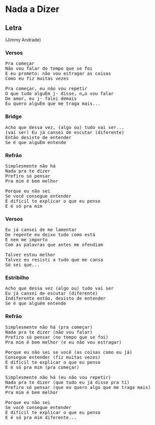 # Nada a Dizer
## Letra
(Jimmy Andrade)
### Versos
<pre>
Pra começar
Não vou falar do tempo que se foi
E eu prometo: não vou estragar as coisas
Como eu fiz muitas vezes

Pra começar, eu não vou repetir
O que tudo alguÈm j· disse, n„o vou falar
De amor, eu j· falei demais
Eu quero alguÈm que me traga mais...
</pre>
### Bridge
<pre>
Acho que dessa vez, (algo ou) tudo vai ser...
(vai ser) Eu já cansei de escutar (diferente)
Então desisto de entender
Se é que alguÈm entende
</pre>
### Refrão
<pre>
Simplesmente não há
Nada pra te dizer
Prefiro só pensar
Pra mim é bem melhor

Porque eu não sei
Se você consegue entender
É difícil te explicar o que eu penso
E é só pra mim
</pre>
### Versos
<pre>
Eu já cansei de me lamentar
De repente eu deixo tudo como está
E nem me importo
Com as palavras que antes me ofendiam

Talvez estou melhor
Talvez eu resisti a tudo que me cansa
Só sei que...
</pre>
### Estribilho
<pre>
Acho que dessa vez (algo ou) tudo vai ser
Eu já cansei de escutar (diferente)
Indiferente então, desisto de entender
Se é que alguém entende
</pre>
### Refrão
<pre>
Simplesmente não há (pra começar)
Nada pra te dizer (não vou falar)
Prefiro só pensar (no tempo que se foi)
Pra mim é bem melhor (e eu não vou estragar)

Porque eu não sei se você (as coisas como eu já)
Consegue entender (fiz muitas vezes)
É difícil te explicar o que eu penso
E é só pra mim (pra começar)

Simplesmente não há (eu não vou repetir)
Nada pra te dizer (que tudo eu já disse pra ti)
Prefiro só pensar (que eu quero algo que me traga mais)
Pra mim é bem melhor

Porque eu não sei
Se você consegue entender
É difícil te explicar o que eu penso
E é só pra mim diferente...
</pre>
